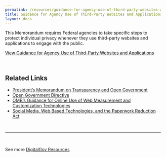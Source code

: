 ```yaml
---
permalink: /resources/guidance-for-agency-use-of-third-party-websites-and-applications/
title: Guidance for Agency Use of Third-Party Websites and Applications
layout: docs
---
```


This Memorandum requires Federal agencies to take specific steps to protect individual privacy whenever they use third-party websites and applications to engage with the public.

<a class="button" style="color: #000000" href="https://www.whitehouse.gov/sites/whitehouse.gov/files/omb/memoranda/2010/m10-23.pdf">View Guidance for Agency Use of Third-Party Websites and Applications</a>

&nbsp;

## Related Links

  * [President’s Memorandum on Transparency and Open Government](https://www.whitehouse.gov/sites/whitehouse.gov/files/omb/memoranda/2009/m09-12.pdf)
  * [Open Government Directive](https://www.digitalgov.gov/open-government-directive/)
  *  [OMB’s Guidance for Online Use of Web Measurement and Customization Technologies](https://www.digitalgov.gov/resources/m-10-22-guidance-for-online-use-of-web-measurement-and-customization-technologies/)
  * [Social Media, Web Based Technologies, and the Paperwork Reduction Act](https://www.digitalgov.gov/resources/social-media-web-based-interactive-technologies-and-the-paperwork-reduction-act/)

&nbsp;

* * *

&nbsp;

See more [DigitalGov Resources](https://www.digitalgov.gov/resources/)

&nbsp;